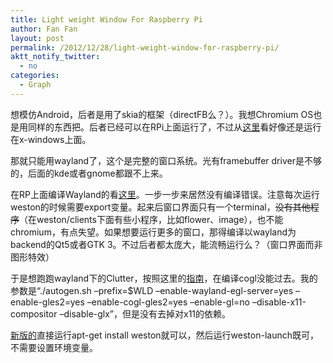 ```yaml
---
title: Light weight Window For Raspberry Pi
author: Fan Fan
layout: post
permalink: /2012/12/28/light-weight-window-for-raspberry-pi/
aktt_notify_twitter:
  - no
categories:
  - Graph
---
```

想模仿Android，后者是用了skia的框架（directFB么？）。我想Chromium OS也是用同样的东西把。后者已经可以在RPi上面运行了，不过从[这里][1]看好像还是运行在x-windows上面。

那就只能用wayland了，这个是完整的窗口系统。光有framebuffer driver是不够的，后面的kde或者gnome都跟不上来。

在RP上面编译Wayland的看[这里][2]。一步一步来居然没有编译错误。注意每次运行weston的时候需要export变量。起来后窗口界面只有一个terminal，<del>没有其他程序</del>（在weston/clients下面有些小程序，比如flower、image），也不能chromium，有点失望。如果想要运行更多的窗口，那得编译以wayland为backend的Qt5或者GTK 3。不过后者都太庞大，能流畅运行么？（窗口界面而非图形特效）

于是想跑跑wayland下的Clutter，按照这里的[指南][3]，在编译cogl没能过去。我的参数是“./autogen.sh &#8211;prefix=$WLD &#8211;enable-wayland-egl-server=yes &#8211;enable-gles2=yes &#8211;enable-cogl-gles2=yes &#8211;enable-gl=no &#8211;disable-x11-compositor &#8211;disable-glx”，但是没有去掉对x11的依赖。

[新版的][4]直接运行apt-get install weston就可以，然后运行weston-launch既可，不需要设置环境变量。

 [1]: http://www.raspberrypi.org/phpBB3/viewtopic.php?p=201360#p201360
 [2]: http://wayland.freedesktop.org/raspberrypi.html
 [3]: http://wayland.freedesktop.org/clutter.html
 [4]: http://fooishbar.org/tell-me-about/wayland-on-raspberry-pi/